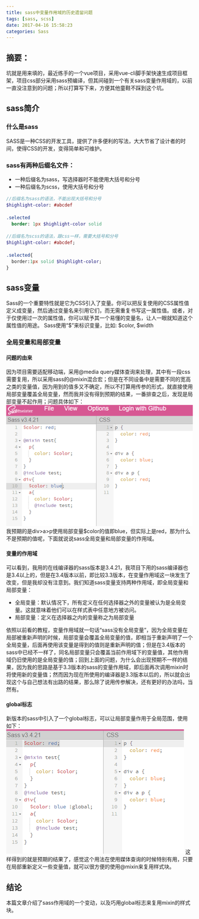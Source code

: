 ```yaml
---
title: sass中变量作用域的历史遗留问题
tags: [sass, scss]
date: 2017-04-16 15:58:23
categories: Sass
---
```


## 摘要：
坑就是用来填的，最近练手的一个vue项目，采用vue-cli脚手架快速生成项目框架，项目css部分采用sass预编译，但其间碰到一个有关sass变量作用域的，以前一直没注意到的问题；所以打算写下来，方便其他童鞋不踩到这个坑。
<!--more-->
## sass简介
### 什么是sass
SASS是一种CSS的开发工具，提供了许多便利的写法，大大节省了设计者的时间，使得CSS的开发，变得简单和可维护。
### sass有两种后缀名文件：
* 一种后缀名为sass，写选择器时不能使用大括号和分号
* 一种后缀名为scss，使用大括号和分号

``` sass
//后缀名为sass的语法，不能出现大括号和分号
$highlight-color: #abcdef
 
.selected
  border: 1px $highlight-color solid
   
//后缀名为scss的语法，跟css一样，需要大括号和分号
$highlight-color: #abcdef;
 
.selected{
  border:1px solid $highlight-color;
}
```
## sass变量
Sass的一个重要特性就是它为CSS引入了变量。你可以把反复使用的CSS属性值定义成变量，然后通过变量名来引用它们，而无需重复书写这一属性值。或者，对于仅使用过一次的属性值，你可以赋予其一个易懂的变量名，让人一眼就知道这个属性值的用途。
Sass使用“$”来标识变量，比如: $color, $width

### 全局变量和局部变量
#### 问题的由来
因为项目需要适配移动端，采用@media query媒体查询来处理，其中有一段css需要复用，所以采用sass的@mixin混合宏；但是在不同设备中是需要不同的宽高之类的变量值，因为用到的值多又不确定，所以不打算用传参的形式，就直接使用局部变量覆盖全局变量，然而我并没有得到预期的结果，一番排查之后，发现是局部变量不起作用；问题具体如下：
![sass](/images/upload/sass.png)
我预期的是div>a>p使用局部变量$color的值即blue，但实际上是red，那为什么不是预期的值呢，下面就说说sass全局变量和局部变量的作用域。

#### 变量的作用域
可以看到，我用的在线编译器的sass版本是3.4.21，我项目下用的sass编译器也是3.4以上的，但是在3.4版本以前，即比较3.3版本，在变量作用域这一块发生了改变，但是我却没有注意到。我们知道sass变量支持两种作用域，即全局变量和局部变量：
* 全局变量：默认情况下，所有定义在任何选择器之外的变量被认为是全局变量。这就意味着他们可以在样式表中任意地方被访问。
* 局部变量：定义在选择器之内的变量称之为局部变量

依照以前看的教程，变量作用域就一句话“sass没有全局变量”，因为全局变量在局部被重新声明的时候，局部变量会覆盖全局变量的值，即相当于重新声明了一个全局变量，后面再使用该变量是得到的值则是重新声明的值；但是在3.4版本的sass中已经不一样了，同名局部变量只会覆盖当前作用域下的变量值，其他作用域仍旧使用的是全局变量的值；回到上面的问题，为什么会出现预期不一样的结果，因为我的思路是基于3.3版本的sass的变量作用域，即后面再次调用mixin时将使用新的变量值；然而因为现在所使用的编译器是3.3版本以后的，所以就会出现这个与自己想法有出路的结果，那么除了说用传参解决，还有更好的办法吗，当然有。
#### global标志
新版本的sass中引入了一个global标志，可以让局部变量作用于全局范围，使用如下：
![sass](/images/upload/sass2.png)
这样得到的就是预期的结果了，感觉这个用法在使用媒体查询的时候特别有用，只要在局部重新定义一些变量值，就可以很方便的使用@mixin来复用样式块。

## 结论
本篇文章介绍了sass作用域的一个变动，以及巧用global标志来复用mixin的样式块。

